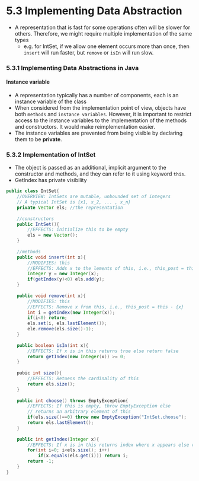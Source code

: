 5.3 Implementing Data Abstraction
===

- A representation that is fast for some operations often will be slower for others. Therefore, we might require multiple implementation of the same types
	- e.g. for IntSet, if we allow one element occurs more than once, then `insert` will run faster, but `remove` or `isIn` will run slow. 

### 5.3.1 Implementing Data Abstractions in Java
#### Instance variable
- A representation typically has a number of components, each is an instance variable of the class
- When considered from the implementation point of view, objects have both `methods` and `instance variables`. However, it is important to restrict access to the instance variables to the implementation of the methods and constructors. It would make reimplementation easier.
- The instance variables are prevented from being visible by declaring them to be **private**.

### 5.3.2 Implementation of IntSet
- The object is passed as an additional, implicit argument to the constructor and methods, and they can refer to it using keyword `this`.
- GetIndex has private visibility

``` java
public class IntSet{
	//OVERVIEW: IntSets are mutable, unbounded set of integers
	// A typical IntSet is {x1, x_2, ... , x_n}
	private Vector els; //the representation
	
	//constructors
	public IntSet(){
		//EFFECTS: initialize this to be empty
		els = new Vector();
	}
		
	//methods
	public void insert(int x){
		//MODIFIES: this
		//EFFECTS: Adds x to the lements of this, i.e., this_post = this + {x}
		Integer y = new Integer(x);
		if(getIndex(y)<0) els.add(y);
	}
		
	public void remove(int x){
		//MODIFIES: this
		//EFFECTS: Remove x from this, i.e., this_post = this - {x}
		int i = getIndex(new Integer(x));
		if(i<0) return;
		els.set(i, els.lastElement());
		ele.remove(els.size()-1);
	}
		
	public boolean isIn(int x){
		//EFFECTS: If x is in this returns true else return false
		return getIndex(new Integer(x)) >= 0;
	}
		
	pubic int size(){
		//EFFECTS: Retuens the cardinality of this
		return els.size();
	}
		
	public int choose() throws EmptyException{
		//EFFECTS: If this is empty, throw EmptyException else
		// returns an arbitrary element of this
		if(els.size()==0) throw new EmptyException("IntSet.choose");
		return els.lastElement();
	}
	
	public int getIndex(Integer x){
		//EFFECTS: If x is in this returns index where x appears else return -1
		for(int i=0; i<els.size(); i++)
			if(x.equals(els.get(i))) return i;
		return -1;
	}
}
```